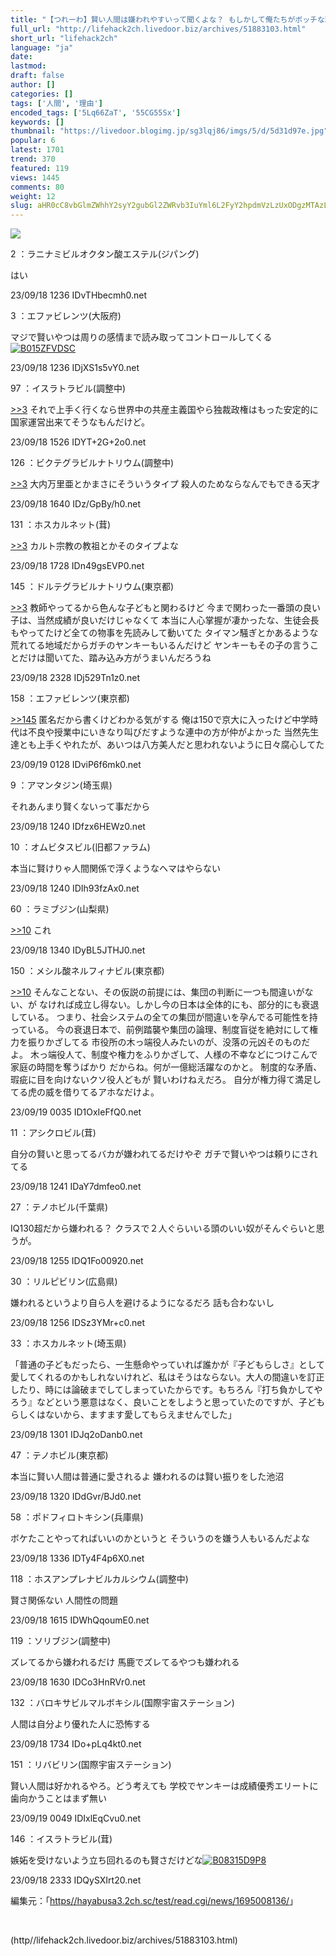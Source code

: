 ```yaml
---
title: "【つれーわ】賢い人間は嫌われやすいって聞くよな？ もしかして俺たちがボッチな理由って‥‥🤔🙄😳"
full_url: "http://lifehack2ch.livedoor.biz/archives/51883103.html"
short_url: "lifehack2ch"
language: "ja"
date: 
lastmod: 
draft: false
author: []
categories: []
tags: ['人間', '理由']
encoded_tags: ['5Lq66ZaT', '55CG55Sx']
keywords: []
thumbnail: "https://livedoor.blogimg.jp/sg3lqj86/imgs/5/d/5d31d97e.jpg"
popular: 6
latest: 1701
trend: 370
featured: 119
views: 1445
comments: 80
weight: 12
slug: aHR0cC8vbGlmZWhhY2syY2gubGl2ZWRvb3IuYml6L2FyY2hpdmVzLzUxODgzMTAzLmh0bWw=
---
```


![](https://livedoor.blogimg.jp/sg3lqj86/imgs/5/d/5d31d97e.jpg)

<div><p class='t_name'>2 ：ラニナミビルオクタン酸エステル(ジパング) </p> <p class='r4'>はい </p><p>23/09/18 1236 IDvTHbecmh0.net</p> <p class='t_name'>3 ：エファビレンツ(大阪府) </p> <p class='r2'>マジで賢いやつは周りの感情まで読み取ってコントロールしてくる<a href='https//www.amazon.co.jp/dp/B015ZFVDSC/?tag=nishiky24-22' target='_blank'><img src='https//m.media-amazon.com/images/I/51b3uZF0d0L._SL500_.jpg' alt='B015ZFVDSC' border='0'></a> </p><p>23/09/18 1236 IDjXS1s5vY0.net</p> <p class='t_name_res'>97 ：イスラトラビル(調整中) </p> <p class='r4'><a href='#res_3'>>>3</a> それで上手く行くなら世界中の共産主義国やら独裁政権はもった安定的に国家運営出来てそうなもんだけど。 </p><p>23/09/18 1526 IDYT+2G+2o0.net</p> <p class='t_name_res'>126 ：ビクテグラビルナトリウム(調整中) </p> <p class='r4'><a href='#res_3'>>>3</a> 大内万里亜とかまさにそういうタイプ 殺人のためならなんでもできる天才 </p><p>23/09/18 1640 IDz/GpBy/h0.net</p> <p class='t_name_res'>131 ：ホスカルネット(茸) </p> <p class='r4'><a href='#res_3'>>>3</a> カルト宗教の教祖とかそのタイプよな </p><p>23/09/18 1728 IDn49gsEVP0.net</p> <p class='t_name_res'>145 ：ドルテグラビルナトリウム(東京都) </p> <p class='r4'><a href='#res_3'>>>3</a> 教師やってるから色んな子どもと関わるけど 今まで関わった一番頭の良い子は、当然成績が良いだけじゃなくて 本当に人心掌握が凄かったな、生徒会長もやってたけど全ての物事を先読みして動いてた タイマン騒ぎとかあるような荒れてる地域だからガチのヤンキーもいるんだけど ヤンキーもその子の言うことだけは聞いてた、踏み込み方がうまいんだろうね </p><p>23/09/18 2328 IDj529Tn1z0.net</p> <p class='t_name_res'>158 ：エファビレンツ(東京都) </p> <p class='r4'><a href='#res_145'>>>145</a> 匿名だから書くけどわかる気がする 俺は150で京大に入ったけど中学時代は不良や授業中にいきなり叫びだすような連中の方が仲がよかった 当然先生達とも上手くやれたが、あいつは八方美人だと思われないように日々腐心してた </p><p>23/09/19 0128 IDviP6f6mk0.net</p> <p class='t_name'>9 ：アマンタジン(埼玉県) </p> <p class='r4'>それあんまり賢くないって事だから </p><p>23/09/18 1240 IDfzx6HEWz0.net</p> <p class='t_name'>10 ：オムビタスビル(旧都ファラム) </p> <p class='r1'>本当に賢けりゃ人間関係で浮くようなヘマはやらない </p><p>23/09/18 1240 IDIh93fzAx0.net</p> <p class='t_name_res'>60 ：ラミブジン(山梨県) </p> <p class='r4'><a href='#res_10'>>>10</a> これ </p><p>23/09/18 1340 IDyBL5JTHJ0.net</p> <p class='t_name_res'>150 ：メシル酸ネルフィナビル(東京都) </p> <p class='r4'><a href='#res_10'>>>10</a> そんなことない、その仮説の前提には、集団の判断に一つも間違いがない、が なければ成立し得ない。しかし今の日本は全体的にも、部分的にも衰退している。 つまり、社会システムの全ての集団が間違いを孕んでる可能性を持っている。 今の衰退日本で、前例踏襲や集団の論理、制度盲従を絶対にして権力を振りかざしてる 市役所の木っ端役人みたいのが、没落の元凶そのものだよ。 木っ端役人て、制度や権力をふりかざして、人様の不幸などにつけこんで家庭の時間を奪うばかり だからね。何が一億総活躍なのかと。 制度的な矛盾、瑕疵に目を向けないクソ役人どもが 賢いわけねえだろ。 自分が権力得て満足してる虎の威を借りてるアホなだけよ。 </p><p>23/09/19 0035 ID1OxIeFfQ0.net</p> <p class='t_name'>11 ：アシクロビル(茸) </p> <p class='r4'>自分の賢いと思ってるバカが嫌われてるだけやぞ ガチで賢いやつは頼りにされてる </p><p>23/09/18 1241 IDaY7dmfeo0.net</p> <p class='t_name'>27 ：テノホビル(千葉県) </p> <p class='r4'>IQ130超だから嫌われる？ クラスで２人ぐらいいる頭のいい奴がそんぐらいと思うが。 </p><p>23/09/18 1255 IDQ1Fo00920.net</p> <p class='t_name'>30 ：リルピビリン(広島県) </p> <p class='r4'>嫌われるというより自ら人を避けるようになるだろ 話も合わないし </p><p>23/09/18 1256 IDSz3YMr+c0.net</p> <p class='t_name'>33 ：ホスカルネット(埼玉県) </p> <p class='r4'>「普通の子どもだったら、一生懸命やっていれば誰かが『子どもらしさ』として愛してくれるのかもしれないけれど、私はそうはならない。大人の間違いを訂正したり、時には論破までしてしまっていたからです。もちろん『打ち負かしてやろう』などという悪意はなく、良いことをしようと思っていたのですが、子どもらしくはないから、ますます愛してもらえませんでした」 </p><p>23/09/18 1301 IDJq2oDanb0.net</p> <p class='t_name'>47 ：テノホビル(東京都) </p> <p class='r4'>本当に賢い人間は普通に愛されるよ 嫌われるのは賢い振りをした池沼 </p><p>23/09/18 1320 IDdGvr/BJd0.net</p> <p class='t_name'>58 ：ポドフィロトキシン(兵庫県) </p> <p class='r4'>ボケたことやってればいいのかというと そういうのを嫌う人もいるんだよな </p><p>23/09/18 1336 IDTy4F4p6X0.net</p> <p class='t_name'>118 ：ホスアンプレナビルカルシウム(調整中) </p> <p class='r4'>賢さ関係ない 人間性の問題 </p><p>23/09/18 1615 IDWhQqoumE0.net</p> <p class='t_name'>119 ：ソリブジン(調整中) </p> <p class='r4'>ズレてるから嫌われるだけ 馬鹿でズレてるやつも嫌われる </p><p>23/09/18 1630 IDCo3HnRVr0.net</p> <p class='t_name'>132 ：バロキサビルマルボキシル(国際宇宙ステーション) </p> <p class='r4'>人間は自分より優れた人に恐怖する </p><p>23/09/18 1734 IDo+pLq4kt0.net</p> <p class='t_name'>151 ：リバビリン(国際宇宙ステーション) </p> <p class='r4'>賢い人間は好かれるやろ。どう考えても 学校でヤンキーは成績優秀エリートに歯向かうことはまず無い </p><p>23/09/19 0049 IDIxlEqCvu0.net</p> <p class='t_name'>146 ：イスラトラビル(茸) </p> <p class='r2'>嫉妬を受けないよう立ち回れるのも賢さだけどな<a href='https//www.amazon.co.jp/dp/B08315D9P8/?tag=nishiky24-22' target='_blank'><img src='https//m.media-amazon.com/images/I/51ShgYv204L._SL500_.jpg' alt='B08315D9P8' border='0'></a> </p><p>23/09/18 2333 IDQySXIrt20.net</p> <p class='p_url'>編集元：「<a href='https//hayabusa3.2ch.sc/test/read.cgi/news/1695008136/' target='_blank'>https//hayabusa3.2ch.sc/test/read.cgi/news/1695008136/</a>」</p> <br clear='all'></div>

(http//lifehack2ch.livedoor.biz/archives/51883103.html)
